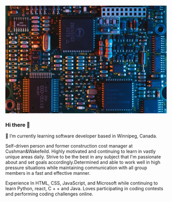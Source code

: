 ![Banner Image](https://github.com/nathanshuai/nathanshuai/blob/main/assets/imageone.jpg)


### Hi there 👋

🌱 I’m currently learning software developer based in Winnipeg, Canada.

Self-driven person and former construction cost manager at Cushman&Wakefeild. Highly
motivated and continuing to learn in vastly unique areas daily. Strive to be the best in any subject
that I'm passionate about and set goals accordingly.Determined and able to work well in high
pressure situations while maintaining communication with all group members in a fast and
effective manner.

Experience In HTML, CSS, JavaScript, and Microsoft while continuing to learn
Python, react, C + + and Java. Loves participating in coding contests and performing coding
challenges online.

